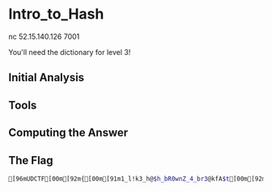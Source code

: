 # Intro_to_Hash
nc 52.15.140.126 7001

You'll need the dictionary for level 3!

## Initial Analysis 



## Tools 



## Computing the Answer 



## The Flag 
```bash
[96mUDCTF[00m[92m{[00m[91m1_l!k3_h@$h_bR0wnZ_4_br3@kfA$t[00m[92m}[00m
```